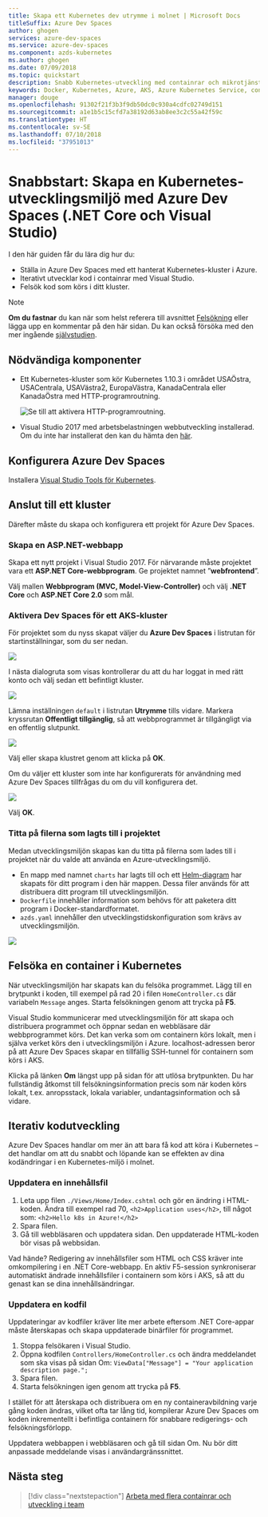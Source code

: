 ```yaml
---
title: Skapa ett Kubernetes dev utrymme i molnet | Microsoft Docs
titleSuffix: Azure Dev Spaces
author: ghogen
services: azure-dev-spaces
ms.service: azure-dev-spaces
ms.component: azds-kubernetes
ms.author: ghogen
ms.date: 07/09/2018
ms.topic: quickstart
description: Snabb Kubernetes-utveckling med containrar och mikrotjänster i Azure
keywords: Docker, Kubernetes, Azure, AKS, Azure Kubernetes Service, containers
manager: douge
ms.openlocfilehash: 91302f21f3b3f9db50dc0c930a4cdfc02749d151
ms.sourcegitcommit: a1e1b5c15cfd7a38192d63ab8ee3c2c55a42f59c
ms.translationtype: HT
ms.contentlocale: sv-SE
ms.lasthandoff: 07/10/2018
ms.locfileid: "37951013"
---
```

# <a name="quickstart-create-a-kubernetes-dev-space-with-azure-dev-spaces-net-core-and-visual-studio"></a>Snabbstart: Skapa en Kubernetes-utvecklingsmiljö med Azure Dev Spaces (.NET Core och Visual Studio)

I den här guiden får du lära dig hur du:

- Ställa in Azure Dev Spaces med ett hanterat Kubernetes-kluster i Azure.
- Iterativt utvecklar kod i containrar med Visual Studio.
- Felsök kod som körs i ditt kluster.

> [!Note]
> **Om du fastnar** du kan när som helst referera till avsnittet [Felsökning](troubleshooting.md) eller lägga upp en kommentar på den här sidan. Du kan också försöka med den mer ingående [självstudien](get-started-netcore-visualstudio.md).

## <a name="prerequisites"></a>Nödvändiga komponenter

- Ett Kubernetes-kluster som kör Kubernetes 1.10.3 i området USAÖstra, USACentrala, USAVästra2, EuropaVästra, KanadaCentrala eller KanadaÖstra med HTTP-programroutning.

  ![Se till att aktivera HTTP-programroutning.](media/common/Kubernetes-Create-Cluster-3.PNG)

- Visual Studio 2017 med arbetsbelastningen webbutveckling installerad. Om du inte har installerat den kan du hämta den [här](https://aka.ms/vsdownload?utm_source=mscom&utm_campaign=msdocs).

## <a name="set-up-azure-dev-spaces"></a>Konfigurera Azure Dev Spaces

Installera [Visual Studio Tools för Kubernetes](https://aka.ms/get-azds-visualstudio).

## <a name="connect-to-a-cluster"></a>Anslut till ett kluster

Därefter måste du skapa och konfigurera ett projekt för Azure Dev Spaces.

### <a name="create-an-aspnet-web-app"></a>Skapa en ASP.NET-webbapp

Skapa ett nytt projekt i Visual Studio 2017. För närvarande måste projektet vara ett **ASP.NET Core-webbprogram**. Ge projektet namnet ”**webfrontend**”.

Välj mallen **Webbprogram (MVC, Model-View-Controller)** och välj **.NET Core** och **ASP.NET Core 2.0** som mål.

### <a name="enable-dev-spaces-for-an-aks-cluster"></a>Aktivera Dev Spaces för ett AKS-kluster

För projektet som du nyss skapat väljer du **Azure Dev Spaces** i listrutan för startinställningar, som du ser nedan.

![](media/get-started-netcore-visualstudio/LaunchSettings.png)

I nästa dialogruta som visas kontrollerar du att du har loggat in med rätt konto och välj sedan ett befintligt kluster.

![](media/get-started-netcore-visualstudio/Azure-Dev-Spaces-Dialog.png)

Lämna inställningen `default` i listrutan **Utrymme** tills vidare. Markera kryssrutan **Offentligt tillgänglig**, så att webbprogrammet är tillgängligt via en offentlig slutpunkt.

![](media/get-started-netcore-visualstudio/Azure-Dev-Spaces-Dialog2.png)

Välj eller skapa klustret genom att klicka på **OK**.

Om du väljer ett kluster som inte har konfigurerats för användning med Azure Dev Spaces tillfrågas du om du vill konfigurera det.

![](media/get-started-netcore-visualstudio/Add-Azure-Dev-Spaces-Resource.png)

Välj **OK**. 

### <a name="look-at-the-files-added-to-project"></a>Titta på filerna som lagts till i projektet
Medan utvecklingsmiljön skapas kan du titta på filerna som lades till i projektet när du valde att använda en Azure-utvecklingsmiljö.

- En mapp med namnet `charts` har lagts till och ett [Helm-diagram](https://docs.helm.sh) har skapats för ditt program i den här mappen. Dessa filer används för att distribuera ditt program till utvecklingsmiljön.
- `Dockerfile` innehåller information som behövs för att paketera ditt program i Docker-standardformatet.
- `azds.yaml` innehåller den utvecklingstidskonfiguration som krävs av utvecklingsmiljön.

![](media/get-started-netcore-visualstudio/ProjectFiles.png)

## <a name="debug-a-container-in-kubernetes"></a>Felsöka en container i Kubernetes
När utvecklingsmiljön har skapats kan du felsöka programmet. Lägg till en brytpunkt i koden, till exempel på rad 20 i filen `HomeController.cs` där variabeln `Message` anges. Starta felsökningen genom att trycka på **F5**. 

Visual Studio kommunicerar med utvecklingsmiljön för att skapa och distribuera programmet och öppnar sedan en webbläsare där webbprogrammet körs. Det kan verka som om containern körs lokalt, men i själva verket körs den i utvecklingsmiljön i Azure. localhost-adressen beror på att Azure Dev Spaces skapar en tillfällig SSH-tunnel för containern som körs i AKS.

Klicka på länken **Om** längst upp på sidan för att utlösa brytpunkten. Du har fullständig åtkomst till felsökningsinformation precis som när koden körs lokalt, t.ex. anropsstack, lokala variabler, undantagsinformation och så vidare.


## <a name="iteratively-develop-code"></a>Iterativ kodutveckling

Azure Dev Spaces handlar om mer än att bara få kod att köra i Kubernetes – det handlar om att du snabbt och löpande kan se effekten av dina kodändringar i en Kubernetes-miljö i molnet.

### <a name="update-a-content-file"></a>Uppdatera en innehållsfil
1. Leta upp filen `./Views/Home/Index.cshtml` och gör en ändring i HTML-koden. Ändra till exempel rad 70, `<h2>Application uses</h2>`, till något som: `<h2>Hello k8s in Azure!</h2>`
1. Spara filen.
1. Gå till webbläsaren och uppdatera sidan. Den uppdaterade HTML-koden bör visas på webbsidan.

Vad hände? Redigering av innehållsfiler som HTML och CSS kräver inte omkompilering i en .NET Core-webbapp. En aktiv F5-session synkroniserar automatiskt ändrade innehållsfiler i containern som körs i AKS, så att du genast kan se dina innehållsändringar.

### <a name="update-a-code-file"></a>Uppdatera en kodfil
Uppdateringar av kodfiler kräver lite mer arbete eftersom .NET Core-appar måste återskapas och skapa uppdaterade binärfiler för programmet.

1. Stoppa felsökaren i Visual Studio.
1. Öppna kodfilen `Controllers/HomeController.cs` och ändra meddelandet som ska visas på sidan Om: `ViewData["Message"] = "Your application description page.";`
1. Spara filen.
1. Starta felsökningen igen genom att trycka på **F5**. 

I stället för att återskapa och distribuera om en ny containeravbildning varje gång koden ändras, vilket ofta tar lång tid, kompilerar Azure Dev Spaces om koden inkrementellt i befintliga containern för snabbare redigerings- och felsökningsförlopp.

Uppdatera webbappen i webbläsaren och gå till sidan Om. Nu bör ditt anpassade meddelande visas i användargränssnittet.


## <a name="next-steps"></a>Nästa steg

> [!div class="nextstepaction"]
> [Arbeta med flera containrar och utveckling i team](team-development-netcore-visualstudio.md)